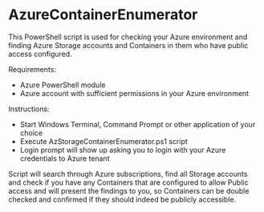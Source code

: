 # AzureContainerEnumerator

This PowerShell script is used for checking your Azure environment and finding Azure Storage accounts and Containers in them who have public access configured.

Requirements:

* Azure PowerShell module 
* Azure account with sufficient permissions in your Azure environment

Instructions:

* Start Windows Terminal, Command Prompt or other application of your choice
* Execute AzStorageContainerEnumerator.ps1 script
* Login prompt will show up asking you to login with your Azure credentials to Azure tenant

Script will search through Azure subscriptions, find all Storage accounts and check if you have any Containers that are configured to allow Public access and will present the findings to you, so Containers can be double checked and confirmed if they should indeed be publicly accessible.
